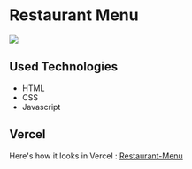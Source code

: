 # Restaurant Menu

![](./gif/restaurant.gif)

## Used Technologies

-   HTML
-   CSS
-   Javascript

## Vercel

Here's how it looks in Vercel : [Restaurant-Menu](https://restaurant-menu-mq04af6vj-mustafahincal.vercel.app/)
